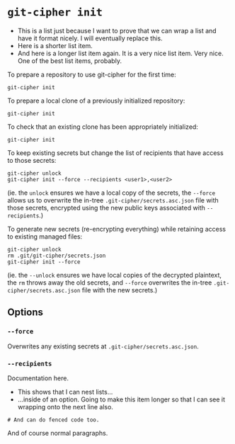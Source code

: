 # `git-cipher init`

- This is a list just because I want to prove that we can wrap a list and have it format nicely. I will eventually replace this.
- Here is a shorter list item.
- And here is a longer list item again. It is a very nice list item. Very nice. One of the best list items, probably.

To prepare a repository to use git-cipher for the first time:

```
git-cipher init
```

To prepare a local clone of a previously initialized repository:

```
git-cipher init
```

To check that an existing clone has been appropriately initialized:

```
git-cipher init
```

To keep existing secrets but change the list of recipients that have access to those secrets:

```
git-cipher unlock
git-cipher init --force --recipients <user1>,<user2>
```

(ie. the `unlock` ensures we have a local copy of the secrets, the `--force` allows us to overwrite the in-tree `.git-cipher/secrets.asc.json` file with those secrets, encrypted using the new public keys associated with `--recipients`.)

To generate new secrets (re-encrypting everything) while retaining access to existing managed files:

```
git-cipher unlock
rm .git/git-cipher/secrets.json
git-cipher init --force
```

(ie. the `--unlock` ensures we have local copies of the decrypted plaintext, the `rm` throws away the old secrets, and `--force` overwrites the in-tree `.git-cipher/secrets.asc.json` file with the new secrets.)

## Options

### `--force`

Overwrites any existing secrets at `.git-cipher/secrets.asc.json`.

### `--recipients`

Documentation here.

- This shows that I can nest lists...
- ...inside of an option. Going to make this item longer so that I can see it wrapping onto the next line also.

```
# And can do fenced code too.
```

And of course normal paragraphs.
